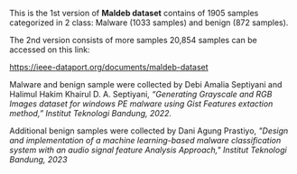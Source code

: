 This is the 1st version of **Maldeb dataset** contains of 1905 samples categorized in 2 class: 
Malware (1033 samples) and benign (872 samples). 

The 2nd version consists of more samples 20,854 samples can be accessed on this link:

https://ieee-dataport.org/documents/maldeb-dataset

Malware and benign sample were collected by Debi Amalia Septiyani and Halimul Hakim Khairul
D. A. Septiyani, *“Generating Grayscale and RGB Images dataset for windows PE malware using Gist Features extaction method,” Institut Teknologi Bandung, 2022.*

Additional benign samples were collected by Dani Agung Prastiyo, *"Design and implementation of a machine learning-based malware classification system with an audio signal feature Analysis Approach," Institut Teknologi Bandung, 2023*
